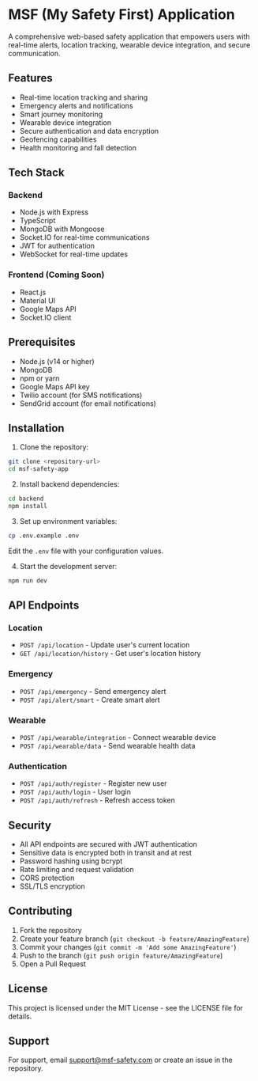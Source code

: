 # MSF (My Safety First) Application

A comprehensive web-based safety application that empowers users with real-time alerts, location tracking, wearable device integration, and secure communication.

## Features

- Real-time location tracking and sharing
- Emergency alerts and notifications
- Smart journey monitoring
- Wearable device integration
- Secure authentication and data encryption
- Geofencing capabilities
- Health monitoring and fall detection

## Tech Stack

### Backend
- Node.js with Express
- TypeScript
- MongoDB with Mongoose
- Socket.IO for real-time communications
- JWT for authentication
- WebSocket for real-time updates

### Frontend (Coming Soon)
- React.js
- Material UI
- Google Maps API
- Socket.IO client

## Prerequisites

- Node.js (v14 or higher)
- MongoDB
- npm or yarn
- Google Maps API key
- Twilio account (for SMS notifications)
- SendGrid account (for email notifications)

## Installation

1. Clone the repository:
```bash
git clone <repository-url>
cd msf-safety-app
```

2. Install backend dependencies:
```bash
cd backend
npm install
```

3. Set up environment variables:
```bash
cp .env.example .env
```
Edit the `.env` file with your configuration values.

4. Start the development server:
```bash
npm run dev
```

## API Endpoints

### Location
- `POST /api/location` - Update user's current location
- `GET /api/location/history` - Get user's location history

### Emergency
- `POST /api/emergency` - Send emergency alert
- `POST /api/alert/smart` - Create smart alert

### Wearable
- `POST /api/wearable/integration` - Connect wearable device
- `POST /api/wearable/data` - Send wearable health data

### Authentication
- `POST /api/auth/register` - Register new user
- `POST /api/auth/login` - User login
- `POST /api/auth/refresh` - Refresh access token

## Security

- All API endpoints are secured with JWT authentication
- Sensitive data is encrypted both in transit and at rest
- Password hashing using bcrypt
- Rate limiting and request validation
- CORS protection
- SSL/TLS encryption

## Contributing

1. Fork the repository
2. Create your feature branch (`git checkout -b feature/AmazingFeature`)
3. Commit your changes (`git commit -m 'Add some AmazingFeature'`)
4. Push to the branch (`git push origin feature/AmazingFeature`)
5. Open a Pull Request

## License

This project is licensed under the MIT License - see the LICENSE file for details.

## Support

For support, email support@msf-safety.com or create an issue in the repository.
